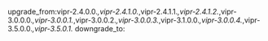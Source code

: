 upgrade_from:vipr-2.4.0.0.*,vipr-2.4.1.0.*,vipr-2.4.1.1.*,vipr-2.4.1.2.*,vipr-3.0.0.0.*,vipr-3.0.0.1.*,vipr-3.0.0.2.*,vipr-3.0.0.3.*,vipr-3.1.0.0.*,vipr-3.0.0.4.*,vipr-3.5.0.0.*,vipr-3.5.0.1.*
downgrade_to:
